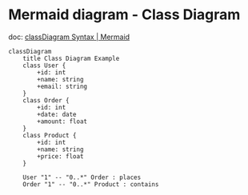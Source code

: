 # Mermaid diagram - Class Diagram

doc: [classDiagram Syntax | Mermaid](https://mermaid.js.org/syntax/classDiagram.html)

```mermaid
classDiagram
    title Class Diagram Example
    class User {
        +id: int
        +name: string
        +email: string
    }
    class Order {
        +id: int
        +date: date
        +amount: float
    }
    class Product {
        +id: int
        +name: string
        +price: float
    }
    
    User "1" -- "0..*" Order : places
    Order "1" -- "0..*" Product : contains
```
